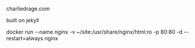 charliedrage.com

built on jekyll

docker run --name nginx -v ~/site:/usr/share/nginx/html:ro -p 80:80 -d --restart=always nginx
